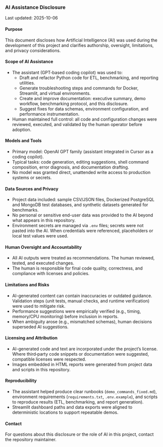### AI Assistance Disclosure

Last updated: 2025-10-06

#### Purpose
This document discloses how Artificial Intelligence (AI) was used during the development of this project and clarifies authorship, oversight, limitations, and privacy considerations.

#### Scope of AI Assistance
- The assistant (GPT-based coding copilot) was used to:
  - Draft and refactor Python code for ETL, benchmarking, and reporting utilities.
  - Generate troubleshooting steps and commands for Docker, Streamlit, and virtual environments.
  - Create and improve documentation: executive summary, demo workflow, benchmarking protocol, and this disclosure.
  - Suggest fixes for data schemas, environment configuration, and performance instrumentation.
- Human maintained full control: all code and configuration changes were reviewed, executed, and validated by the human operator before adoption.

#### Models and Tools
- Primary model: OpenAI GPT family (assistant integrated in Cursor as a coding copilot).
- Typical tasks: code generation, editing suggestions, shell command composition, error diagnosis, and documentation drafting.
- No model was granted direct, unattended write access to production systems or secrets.

#### Data Sources and Privacy
- Project data included: sample CSV/JSON files, Dockerized PostgreSQL and MongoDB test databases, and synthetic datasets generated for benchmarks.
- No personal or sensitive end-user data was provided to the AI beyond what appears in this repository.
- Environment secrets are managed via `.env` files; secrets were not pasted into the AI. When credentials were referenced, placeholders or local test values were used.

#### Human Oversight and Accountability
- All AI outputs were treated as recommendations. The human reviewed, tested, and executed changes.
- The human is responsible for final code quality, correctness, and compliance with licenses and policies.

#### Limitations and Risks
- AI-generated content can contain inaccuracies or outdated guidance. Validation steps (unit tests, manual checks, and runtime verification) were used to mitigate risk.
- Performance suggestions were empirically verified (e.g., timing, memory/CPU monitoring) before inclusion in reports.
- When ambiguity arose (e.g., mismatched schemas), human decisions superseded AI suggestions.

#### Licensing and Attribution
- AI-generated code and text are incorporated under the project’s license. Where third‑party code snippets or documentation were suggested, compatible licenses were respected.
- Images embedded in HTML reports were generated from project data and scripts in this repository.

#### Reproducibility
- The assistant helped produce clear runbooks (`demo_commands_fixed.md`), environment requirements (`requirements.txt`, `.env.example`), and scripts to reproduce results (ETL, benchmarking, and report generation).
- Streamlit dashboard paths and data exports were aligned to deterministic locations to support repeatable demos.

#### Contact
For questions about this disclosure or the role of AI in this project, contact the repository maintainer.


